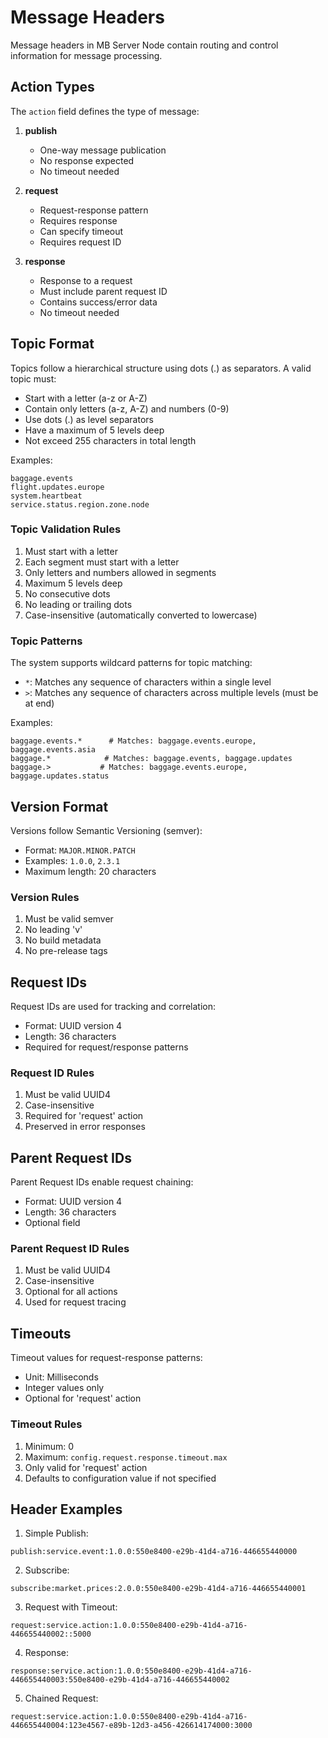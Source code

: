 # Message Headers

Message headers in MB Server Node contain routing and control information for message processing.

## Action Types

The `action` field defines the type of message:

1. **publish**
   - One-way message publication
   - No response expected
   - No timeout needed

2. **request**
   - Request-response pattern
   - Requires response
   - Can specify timeout
   - Requires request ID

3. **response**
   - Response to a request
   - Must include parent request ID
   - Contains success/error data
   - No timeout needed

## Topic Format

Topics follow a hierarchical structure using dots (.) as separators. A valid topic must:
- Start with a letter (a-z or A-Z)
- Contain only letters (a-z, A-Z) and numbers (0-9)
- Use dots (.) as level separators
- Have a maximum of 5 levels deep
- Not exceed 255 characters in total length

Examples:
```
baggage.events
flight.updates.europe
system.heartbeat
service.status.region.zone.node
```

### Topic Validation Rules
1. Must start with a letter
2. Each segment must start with a letter
3. Only letters and numbers allowed in segments
4. Maximum 5 levels deep
5. No consecutive dots
6. No leading or trailing dots
7. Case-insensitive (automatically converted to lowercase)

### Topic Patterns
The system supports wildcard patterns for topic matching:
- `*`: Matches any sequence of characters within a single level
- `>`: Matches any sequence of characters across multiple levels (must be at end)

Examples:
```
baggage.events.*      # Matches: baggage.events.europe, baggage.events.asia
baggage.*            # Matches: baggage.events, baggage.updates
baggage.>           # Matches: baggage.events.europe, baggage.updates.status
```

## Version Format

Versions follow Semantic Versioning (semver):
- Format: `MAJOR.MINOR.PATCH`
- Examples: `1.0.0`, `2.3.1`
- Maximum length: 20 characters

### Version Rules
1. Must be valid semver
2. No leading 'v'
3. No build metadata
4. No pre-release tags

## Request IDs

Request IDs are used for tracking and correlation:
- Format: UUID version 4
- Length: 36 characters
- Required for request/response patterns

### Request ID Rules
1. Must be valid UUID4
2. Case-insensitive
3. Required for 'request' action
4. Preserved in error responses

## Parent Request IDs

Parent Request IDs enable request chaining:
- Format: UUID version 4
- Length: 36 characters
- Optional field

### Parent Request ID Rules
1. Must be valid UUID4
2. Case-insensitive
3. Optional for all actions
4. Used for request tracing

## Timeouts

Timeout values for request-response patterns:
- Unit: Milliseconds
- Integer values only
- Optional for 'request' action

### Timeout Rules
1. Minimum: 0
2. Maximum: `config.request.response.timeout.max`
3. Only valid for 'request' action
4. Defaults to configuration value if not specified

## Header Examples

1. Simple Publish:
```
publish:service.event:1.0.0:550e8400-e29b-41d4-a716-446655440000
```

2. Subscribe:
```
subscribe:market.prices:2.0.0:550e8400-e29b-41d4-a716-446655440001
```

3. Request with Timeout:
```
request:service.action:1.0.0:550e8400-e29b-41d4-a716-446655440002::5000
```

4. Response:
```
response:service.action:1.0.0:550e8400-e29b-41d4-a716-446655440003:550e8400-e29b-41d4-a716-446655440002
```

5. Chained Request:
```
request:service.action:1.0.0:550e8400-e29b-41d4-a716-446655440004:123e4567-e89b-12d3-a456-426614174000:3000
```